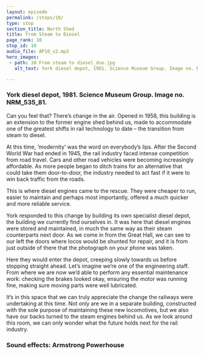 ```yaml
---
layout: episode
permalink: /stops/10/
type: stop
section_title: North Shed
title: From Steam to Diesel
page_rank: 10
stop_id: 10
audio_file: AP10_v2.mp3
hero_images:
 - path: 10 From steam to diesel_duo.jpg
   alt_text: York diesel depot, 1981. Science Museum Group. Image no. NRM_535_81_0001.

---
```

### York diesel depot, 1981. Science Museum Group. Image no. NRM_535_81.

Can you feel that? There’s change in the air. Opened in 1958, this building is an extension to the former engine shed behind us, made to accommodate one of the greatest shifts in rail technology to date – the transition from steam to diesel.<space><space>

At this time, ‘modernity’ was the word on everybody’s lips. After the Second World War had ended in 1945, the rail industry faced intense competition from road travel. Cars and other road vehicles were becoming increasingly affordable. As more people began to ditch trains for an alternative that could take them door-to-door, the industry needed to act fast if it were to win back traffic from the roads.<space><space>

This is where diesel engines came to the rescue. They were cheaper to run, easier to maintain and perhaps most importantly, offered a much quicker and more reliable service.<space><space>

York responded to this change by building its own specialist diesel depot, the building we currently find ourselves in. It was here that diesel engines were stored and maintained, in much the same way as their steam counterparts next door. As we come in from the Great Hall, we can see to our left the doors where locos would be shunted for repair, and it is from just outside of there that the photograph on your phone was taken.  <space><space>

Here they would enter the depot, creeping slowly towards us before stopping straight ahead. Let’s imagine we’re one of the engineering staff. From where we are now we’d able to perform any essential maintenance work: checking the brakes looked okay, ensuring the motor was running fine, making sure moving parts were well lubricated.<space><space>

It’s in this space that we can truly appreciate the change the railways were undertaking at this time. Not only are we in a separate building, constructed with the sole purpose of maintaining these new locomotives, but we also have our backs turned to the steam engines behind us. As we look around this room, we can only wonder what the future holds next for the rail industry.

### Sound effects: Armstrong Powerhouse
